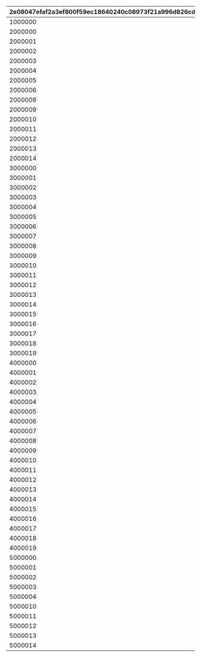 |2e08047efaf2a3ef800f59ec18640240c08973f21a996d826cd3e8a37b6e3c53|ca4680c408109e1a8d7447af20063101ff14cc4e0d618fbe67e767304124d48c|2d07b51afd78fcb283d5b5b8c142fc7e36abf17c6ebe3ae5dcfc7d2b928cb40b|a720419e51385fca5dd27e3614deacf09c3f6142566640a2a5dec2a32da58b0d|ff57c5f1d93ac22caa1773cad70280b830a00aeec0c5153ea8b69b031992507f|c5ec4649b7eb1c14aea06117166778dce213cac0b7836fe80420b06553b1341e|
| --- | --- | --- | --- | --- | --- |
|1000000|100|100|100|100|100|
|2000000|100|100|150|100|100|
|2000001|100|100|100|100|150|
|2000002|100|150|100|100|100|
|2000003|100|100|100|150|100|
|2000004|150|100|100|100|100|
|2000005|100|100|300|100|100|
|2000006|100|100|100|100|300|
|2000008|100|100|100|300|100|
|2000009|300|100|100|100|100|
|2000010|100|100|250|100|100|
|2000011|100|100|100|100|250|
|2000012|100|250|100|100|100|
|2000013|100|100|100|250|100|
|2000014|250|100|100|100|100|
|3000000|100|100|150|100|150|
|3000001|100|150|150|100|100|
|3000002|100|100|150|150|100|
|3000003|150|100|150|100|100|
|3000004|100|150|100|100|150|
|3000005|100|100|100|150|150|
|3000006|150|100|100|100|150|
|3000007|100|150|100|150|100|
|3000008|150|150|100|100|100|
|3000009|150|100|100|150|100|
|3000010|100|100|250|100|250|
|3000011|100|250|250|100|100|
|3000012|100|100|250|250|100|
|3000013|250|100|250|100|100|
|3000014|100|250|100|100|250|
|3000015|100|100|100|250|250|
|3000016|250|100|100|100|250|
|3000017|100|250|100|250|100|
|3000018|250|250|100|100|100|
|3000019|250|100|100|250|100|
|4000000|100|150|150|100|150|
|4000001|100|100|150|150|150|
|4000002|150|100|150|100|150|
|4000003|100|150|150|150|100|
|4000004|150|150|150|100|100|
|4000005|150|100|150|150|100|
|4000006|100|150|100|150|150|
|4000007|150|150|100|100|150|
|4000008|150|100|100|150|150|
|4000009|150|150|100|150|100|
|4000010|100|250|250|100|250|
|4000011|100|100|250|250|250|
|4000012|250|100|250|100|250|
|4000013|100|250|250|250|100|
|4000014|250|250|250|100|100|
|4000015|250|100|250|250|100|
|4000016|100|250|100|250|250|
|4000017|250|250|100|100|250|
|4000018|250|100|100|250|250|
|4000019|250|250|100|250|100|
|5000000|100|150|150|150|150|
|5000001|150|150|150|100|150|
|5000002|150|100|150|150|150|
|5000003|150|150|150|150|100|
|5000004|150|150|100|150|150|
|5000010|100|250|250|250|250|
|5000011|250|250|250|100|250|
|5000012|250|100|250|250|250|
|5000013|250|250|250|250|100|
|5000014|250|250|100|250|250|